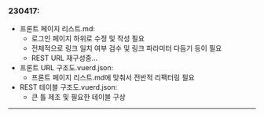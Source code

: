 ### 230417:
* 프론트 페이지 리스트.md:
    + 로그인 페이지 하위로 수정 및 작성 필요
    + 전체적으로 링크 일치 여부 검수 및 링크 파라미터 다듬기 등이 필요
    + REST URL 재구성중...
* 프론트 URL 구조도.vuerd.json:
    + 프론트 페이지 리스트.md에 맞춰서 전반적 리팩터링 필요
* REST 테이블 구조도.vuerd.json:
    + 큰 틀 제조 및 필요한 테이블 구상
---